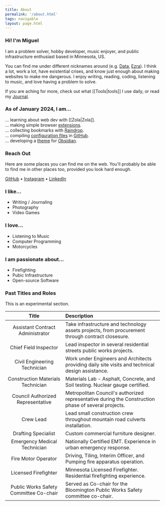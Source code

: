 ```yaml
---
title: About
permalink: '/about.html'
tags: navigable
layout: page.html
---
```


### Hi! I'm Miguel

I am a problem solver, hobby developer, music enjoyer, and public infrastructure enthusiast based in Minnesota, US.

You can find me under different nicknames around (e.g. [Data](https://na.finalfantasyxiv.com/lodestone/character/20296985/), [Ezra](https://wiki.eveuniversity.org/User:Ezra_Salaz)). I think a lot, work a lot, have existential crises, and know just enough about making websites to make me dangerous. I enjoy writing, reading, coding, listening to music, and love having a problem to solve.

If you are aching for more, check out what [[Tools|tools]] I use daily, or read my [Journal](/journal).

### As of January 2024, I am…

… learning about web dev with [[Zola|Zola]].  
… making simple browser [extensions](https://addons.mozilla.org/en-US/firefox/user/17772574/).  
… collecting bookmarks with [Raindrop](https://raindrop.io/SemanticData).  
… compiling [configuration files](https://github.com/semanticdata/dotfiles) in [GitHub](https://github.com/).  
… developing a [theme](https://github.com/semanticdata/obsidian-sample-theme) for [Obsidian](https://obsidian.md/).

### Reach Out

Here are some places you can find me on the web. You'll probably be able to find me in other places too, provided you look hard enough.

[GitHub](https://github.com/semanticdata/) • [Instagram](https://instagram.com/miguelapv) • [LinkedIn](https://www.linkedin.com/in/miguelpimentel29/)

### I like…

-   Writing / Journaling
-   Photography
-   Video Games

### I love…

-   Listening to Music
-   Computer Programming
-   Motorcycles

### I am passionate about…

-   Firefighting
-   Pubic Infrastructure
-   Open-source Software

### Past Titles and Roles

This is an experimental section.

|                 Title                  | Description                                                                                         |
| :------------------------------------: | :-------------------------------------------------------------------------------------------------- |
|    Assistant Contract Administrator    | Take infrastructure and technology assets projects, from procurement through contract closesure.    |
|         Chief Field Inspector          | Lead inspector in several residential streets public works projects.                                |
|      Civil Engineering Technician      | Work under Engineers and Architects providing daily site visits and technical design assistance.    |
|   Construction Materials Technician    | Materials Lab - Asphalt, Concrete, and Soil testing. Nuclear gauge certified.                       |
|   Council Authorized Representative    | Metropolitan Council's authorized representative during the Construction phase of several projects. |
|               Crew Lead                | Lead small construction crew throughout mountain road culverts installation.                        |
|          Drafting Specialist           | Custom commercial furniture designer.                                                               |
|      Emergency Medical Technician      | Nationally Certified EMT. Experience in urban emergency response.                                   |
|          Fire Motor Operator           | Driving, Tiling, Interim Officer, and Pumping fire apparatus operation.                             |
|          Licensed Firefighter          | Minnesota Licensed Firefighter. Residential firefighting experience.                                |
| Public Works Safety Committee Co-chair | Served as Co-chair for the Bloomington Public Works Safety committee co-chair.                      |
